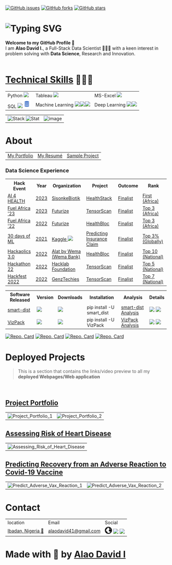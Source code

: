 [![GitHub issues](https://img.shields.io/github/issues/invest41/invest41)](https://github.com/invest41/invest41/issues)
[![GitHub forks](https://img.shields.io/github/forks/invest41/invest41)](https://github.com/invest41/invest41/network)
[![GitHub stars](https://img.shields.io/github/stars/invest41/invest41)](https://github.com/invest41/invest41/stargazers)


# ![Typing SVG](https://readme-typing-svg.herokuapp.com?font=Poppins&color=539BF5&size=25&height=60&lines=Hello+🤓;Welcome+aboard!)

  
**Welcome to my GitHub Profile 📔** <!--![](https://visitor-badge.glitch.me/badge?page_id=invest41.invest41&style=flat-square&color=ffeb00)![](https://komarev.com/ghpvc/?username=invest41&label=Profile%20views&color=008080&style=flat%22%20alt=invest41)--> <br/>
I am **Alao David I.**, a Full-Stack Data Scientist 🕵🏽‍♂️ with a keen interest in problem solving with **Data Science**, Research and Innovation.
<br/><br/>
# [Technical Skills](https://invest41.github.io/AlaoDavid.github.io/) 👨🏽‍💻
| | | | 
|:--|:--|:--|
|Python <a href="https://www.python.org"><img width="22px" src="https://cdn.jsdelivr.net/npm/simple-icons@v3/icons/python.svg" /></a>  |Tableau <a href="https://www.tableau.com"><img width="22px" src="https://cdn.jsdelivr.net/npm/simple-icons@v3/icons/tableau.svg" /></a>  |  MS-Excel <a href="https://www.microsoft.com/en-us/microsoft-365/excel"><img width="22px" src="https://cdn.jsdelivr.net/npm/simple-icons@v3/icons/microsoftexcel.svg"/></a>  |
|  SQL <a href="https://www.sqlite.org/index.html"><img width="22px" src="https://cdn.jsdelivr.net/npm/simple-icons@v3/icons/sqlite.svg" /></a><a href="https://www.mysql.com"><img alt="SQL" width="26px" src="https://raw.githubusercontent.com/github/explore/80688e429a7d4ef2fca1e82350fe8e3517d3494d/topics/sql/sql.png" /></a>  |  Machine Learning <a href="https://scikit-learn.org/stable/"><img width="45px" src="https://cdn.jsdelivr.net/npm/simple-icons@v3/icons/scikit-learn.svg" /></a><a href="https://numpy.org"><img width="22px" src="https://cdn.jsdelivr.net/npm/simple-icons@v3/icons/numpy.svg" /></a><a href="https://pandas.pydata.org"><img width="22px" src="https://cdn.jsdelivr.net/npm/simple-icons@v3/icons/pandas.svg" /></a>|  Deep Learning <a href="https://www.tensorflow.org"><img width="22px" src="https://cdn.jsdelivr.net/npm/simple-icons@v3/icons/tensorflow.svg" /></a><a href="https://keras.io"><img width="22px" src="https://cdn.jsdelivr.net/npm/simple-icons@v3/icons/keras.svg" /></a>|

| | |
|:--|:--|
|![Stack](https://github-readme-stats.vercel.app/api/top-langs/?username=invest41&show_icons=true&theme=dark&hide_border=true&langs_count=8) ![Stat](https://github-readme-stats.vercel.app/api?username=invest41&show_icons=true&theme=dark)| ![image](https://user-images.githubusercontent.com/70070334/141488940-7817ba49-96a9-455c-bd9d-db76f59e0054.jpeg)|

# About  

|  |   |   |
|:-|:--|:--|
|[My Portfolio](https://invest41.github.io/AlaoDavid.github.io/) | [My Resumé](https://drive.google.com/file/d/1hNuNMRYn8TbS8Ui03A3sQbOp09A1HE5g/view?usp=drivesdk) | [Sample Project](https://cvs-disease.herokuapp.com/)|  

### Data Science Experience

<!--div align = "center">
<a href = "https://truecertificates.com/secure/snapshot/YKUPNA4KYJ.png"> <img src="https://github.com/invest41/Resume/blob/main/IMG_9327.jpeg" /> <a/-->
<div align="left">

  <table>
    <tr>
      <th>Hack Event</th>
      <th>Year</th>
      <th>Organization</th>
      <th>Project</th>
      <th>Outcome</th>
      <th>Rank</th>
    </tr>
    <tr>
      <td><a href = "https://www.sisonkebiotik.africa/events/ideathon">AI 4 HEALTH</a></td>
      <td><a href = "#">2023</a></td>
      <td><a href = "https://www.sisonkebiotik.africa/home">SisonkeBiotik</a></td>
      <td><a href ="https://drive.google.com/file/d/1CF8suyqDwzPQrgSlv0g4Zi0ZCyGVh77h/view?usp=sharing">HealthStack</a></td>
      <td><a href = "https://drive.google.com/file/d/1CIjl_kfzEx2ruqHmj5SgV1Cp4ZOtL0I2/view?usp=sharing">Finalist</a></td>
      <td><a href = "https://drive.google.com/file/d/1CIjl_kfzEx2ruqHmj5SgV1Cp4ZOtL0I2/view?usp=sharing">First (Africa)</a></td>
    </tr>
    <tr>
      <td><a href = "https://www.futurize.studio/fuel-africa">Fuel Africa '23</a></td>
      <td><a href = "#">2023</a></td>
      <td><a href = "https://www.futurize.studio/">Futurize</a></td>
      <td><a href ="https://youtu.be/J_7JLRgpKTM?si=Xj1p2zcXnZclxzcz">TensorScan</a></td>
      <td><a href = "https://drive.google.com/file/d/1mZGGO9EXbERuMho0IN8dqGatg6AQYID2/view?usp=sharing">Finalist</a></td>
      <td><a href = "https://drive.google.com/file/d/1mZGGO9EXbERuMho0IN8dqGatg6AQYID2/view?usp=sharing">Top 3 (Africa)</a></td>
    </tr>
    <tr>
      <td><a href = "https://www.futurize.studio/fuel-africa">Fuel Africa '22</a></td>
      <td><a href = "#">2022</a></td>
      <td><a href = "https://www.futurize.studio/">Futurize</a></td>
      <td><a href ="http://research.ui.edu.ng/ui-pharmacy-students-win-fuel-africa-2022">HealthBloc</a></td>
      <td><a href = "https://drive.google.com/file/d/1TbdIONSE2RCIpI_g9XplImFJo6ybONuv/view">Finalist</a></td>
      <td><a href = "https://drive.google.com/file/d/1TbdIONSE2RCIpI_g9XplImFJo6ybONuv/view">Top 3 (Africa)</a></td>
    </tr>
    <tr>
      <td><a href = "https://www.kaggle.com/competitions/30-days-of-ml">30 days of ML</a></td>
      <td><a href = "#">2021</a></td>
      <td><a href = "https://www.kaggle.com/">Kaggle&nbsp;<img width="22px" src="https://cdn.jsdelivr.net/npm/simple-icons@v3/icons/kaggle.svg" /></a></td>
      <td><a href ="https://www.kaggle.com/competitions/30-days-of-ml/overview/description">Predicting Insurance Claim</a></td>
      <td><a href = "https://www.kaggle.com/welcomehere/competitions">Finalist</a></td>
      <td><a href = "https://www.kaggle.com/welcomehere/">Top 3% (Globally)</a></td>
    </tr>
    <tr>
      <td><a href = "https://hackaholics.wemabank.com/">Hackaolics 3.0</a></td>
      <td><a href = "#">2022</a></td>
      <td><a href = "https://online.alat.ng/">Alat by Wema (Wema Bank)</a></td>
      <td><a href ="http://research.ui.edu.ng/ui-pharmacy-students-win-fuel-africa-2022">HealthBloc</a></td>
      <td><a href = "https://drive.google.com/file/d/1n3OETgvvXsT0sWgoLvwND4NecQL_30vL/view?usp=drivesdk">Finalist</a></td>
      <td><a href = "https://drive.google.com/file/d/1n3OETgvvXsT0sWgoLvwND4NecQL_30vL/view?usp=drivesdk">Top 10 (National)</a></td>
    </tr>
    <tr>
      <td><a href = "https://www.hacklabfoundation.org/blog/hacklab-nigeria-ends-with-12-scalable-ai-big-data-edge-solutions/">Hackathon 22</a></td>
      <td><a href = "#">2022</a></td>
      <td><a href = "https://www.hacklabfoundation.org/">Hacklab Foundation</a></td>
      <td><a href ="https://github.com/invest41/Tensorscan">TensorScan</a></td>
      <td><a href = "https://twitter.com/hacklabfdn/status/1536046622798389248/photo/1">Finalist</a></td>
      <td><a href = "https://twitter.com/hacklabfdn/status/1536046622798389248/photo/1">Top 5 (National)</a></td>
    </tr>
    <tr>
      <td><a href = "https://hackfest2022.genztechies.com/">Hackfest 2022</a></td>
      <td><a href = "#">2022</a></td>
      <td><a href = "https://www.genztechies.com/">GenzTechies</a></td>
      <td><a href ="https://github.com/invest41/Tensorscan">TensorScan</a></td>
      <td><a href = "#">Finalist</a></td>
      <td><a href = "#">Top 7 (National)</a></td>
    </tr>
  </table>
</div>



 <div align="left">
  <table>
    <tr>
      <th>Software Released</th>
      <th>Version</th>
      <th>Downloads</th>
      <th>Installation</th>
      <th>Analysis</th>
     <th>Details</th>
    </tr>
    <tr>
      <td><a href = "https://pypi.org/project/smart-dist/">smart-dist</a></td>
      <td><a href="https://pypi.org/project/smart-dist/"><img src="https://img.shields.io/pypi/v/smart-dist?style=flat-square"/></a></td>
      <td><a href="https://pepy.tech/project/smart-dist"><img src="https://static.pepy.tech/personalized-badge/smart-dist?period=total&units=none&left_color=grey&right_color=blue&left_text=Downloads"/></a></td>
      <td>pip install -U smart_dist</td>
      <td><a href = "https://github.com/invest41/Exploring_Libraries/blob/main/Smart_dist_Package_Analysis.ipynb">smart-dist Analysis</a></td>
      <td>
       <img src="https://img.shields.io/pypi/l/smart-dist?style=flat-square"/>
       <img src="https://img.shields.io/badge/dynamic/json?color=blue&label=docs&prefix=v&query=%24.info.version&url=https%3A%2F%2Fpypi.org%2Fpypi%2Fsmart_dist%2Fjson&style=flat-square"/>
       <!--img src="https://img.shields.io/pypi/pyversions/smart-dist?style=flat-square"/-->
       <!--img src="https://app.codacy.com/project/badge/Coverage/ed658f08dcce4f088c850253475540ba"/-->
       <!--img src="https://img.shields.io/codecov/c/github/sfu-db/smart-dist?style=flat-square"/-->
       <!--img src="https://app.codacy.com/project/badge/Grade/ed658f08dcce4f088c850253475540ba"/-->
       <!--img src="https://img.shields.io/discord/702765817154109472?style=flat-square"/-->
     </td>
    </tr>
    <tr>
      <td><a href = "https://pypi.org/project/VizPack/">VizPack</a></td>
      <td><a href="https://pypi.org/project/VizPack/"><img src="https://img.shields.io/pypi/v/VizPack?style=flat-square"/></a></td>
      <td><a href="https://pepy.tech/project/VizPack"><img src="https://static.pepy.tech/personalized-badge/vizpack?period=total&units=none&left_color=grey&right_color=blue&left_text=Downloads"/></a></td>
      <td>pip install -U VizPack</td>
      <td><a href = "https://github.com/invest41/Exploring_Libraries/blob/main/VizPack.ipynb">VizPack Analysis</a></td>
      <td>
       <img src="https://img.shields.io/pypi/l/VizPack?style=flat-square"/>
       <img src="https://img.shields.io/badge/dynamic/json?color=blue&label=docs&prefix=v&query=%24.info.version&url=https%3A%2F%2Fpypi.org%2Fpypi%2FVizPack%2Fjson&style=flat-square"/>
       <!--img src="https://img.shields.io/pypi/pyversions/smart-dist?style=flat-square"/-->
       <!--img src="https://app.codacy.com/project/badge/Coverage/ed658f08dcce4f088c850253475540ba"/-->
       <!--img src="https://img.shields.io/codecov/c/github/sfu-db/smart-dist?style=flat-square"/-->
       <!--img src="https://app.codacy.com/project/badge/Grade/ed658f08dcce4f088c850253475540ba"/-->
       <!--img src="https://img.shields.io/discord/702765817154109472?style=flat-square"/-->
     </td>
    </tr>
  </table>
</div> 
  
  





[![Repo. Card](https://widget.realdeveloper.pro/api/card?user=invest41&repo=Computer-Vision-in-Medicine&locale=en)](https://github.com/invest41/Computer-Vision-in-Medicine)
[![Repo. Card](https://widget.realdeveloper.pro/api/card?user=Crinmatic&repo=Diacritic-Restoration&locale=en)](https://github.com/Crinmatic/Diacritic-Restoration)
[![Repo. Card](https://widget.realdeveloper.pro/api/card?user=invest41&repo=Studying_Reactions_to_Vaccines&locale=en)](https://github.com/invest41/Studying_Reactions_to_Vaccines)
[![Repo. Card](https://widget.realdeveloper.pro/api/card?user=invest41&repo=Trading_Analytics&locale=en)](https://github.com/invest41/Trading_Analytics)
 
 
# Deployed Projects  
> This is a section that contains the links/video preview to all my **deployed Webpages/Web application** 
<br/>

## [Project Portfolio](https://invest41.github.io/AlaoDavid.github.io/)
| | |
|:-|:-|
| ![Project_Portfolio_1](https://user-images.githubusercontent.com/70070334/167320307-c3f606f2-24b0-473f-bd2b-e7d157350982.gif) | ![Project_Portfolio_2](https://user-images.githubusercontent.com/70070334/167320373-637c800f-c9b9-49ad-b0af-45397eb3d273.gif) |


## [Assessing Risk of Heart Disease](https://cvs-disease.herokuapp.com)
| |
|:-|
|![Assessing_Risk_of_Heart_Disease](https://user-images.githubusercontent.com/70070334/167320461-7a7438bd-a495-405e-8feb-5bfac2573a3c.gif) |


## [Predicting Recovery from an Adverse Reaction to Covid-19 Vaccine](https://adv-vax.herokuapp.com/)
| | |
|:-|:-|
| ![Predict_Adverse_Vax_Reaction_1](https://user-images.githubusercontent.com/70070334/167320605-e5e39cc8-ef0e-4a46-8ef3-f18a2fc00ebb.gif) | ![Predict_Adverse_Vax_Reaction_2](https://user-images.githubusercontent.com/70070334/167320661-9fcd9a57-a37e-48f3-b36e-025aba67cc8d.gif) |

<!--div align = "center" -->
<h1>Contact</h1>

| | | |
|:--|:--|:--|
|location | Email | Social |
<a href="https://maps.app.goo.gl/9ej8vPxqu2JeUyS4A">Ibadan, Nigeria 📍</a> | alaodavid41@gmail.com | [<img width="22px" src="https://raw.githubusercontent.com/iconic/open-iconic/master/svg/globe.svg" />](https://invest41.github.io/AlaoDavid.github.io/) [<img width="22px" src="https://cdn.jsdelivr.net/npm/simple-icons@v3/icons/linkedin.svg" />](https://www.linkedin.com/in/david-alao-72362113b/) [<img width="22px" src="https://cdn.jsdelivr.net/npm/simple-icons@v3/icons/kaggle.svg" />](https://www.kaggle.com/welcomehere)|


 <h1> Made with 💜 by <a href = "https://github.com/invest41/Resume"> Alao David I  <a/> <h1/> 
</div>

